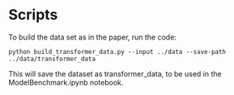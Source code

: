 # Scripts

To build the data set as in the paper, run the code:

```
python build_transformer_data.py --input ../data --save-path ../data/transformer_data 
```

This will save the dataset as transformer_data, to be used in the ModelBenchmark.ipynb notebook. 